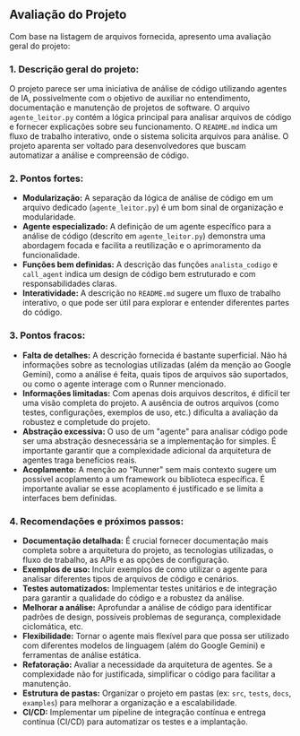 ## Avaliação do Projeto

Com base na listagem de arquivos fornecida, apresento uma avaliação geral do projeto:

### 1. Descrição geral do projeto:

O projeto parece ser uma iniciativa de análise de código utilizando agentes de IA, possivelmente com o objetivo de auxiliar no entendimento, documentação e manutenção de projetos de software. O arquivo `agente_leitor.py` contém a lógica principal para analisar arquivos de código e fornecer explicações sobre seu funcionamento. O `README.md` indica um fluxo de trabalho interativo, onde o sistema solicita arquivos para análise. O projeto aparenta ser voltado para desenvolvedores que buscam automatizar a análise e compreensão de código.

### 2. Pontos fortes:

*   **Modularização:** A separação da lógica de análise de código em um arquivo dedicado (`agente_leitor.py`) é um bom sinal de organização e modularidade.
*   **Agente especializado:** A definição de um agente específico para a análise de código (descrito em `agente_leitor.py`) demonstra uma abordagem focada e facilita a reutilização e o aprimoramento da funcionalidade.
*   **Funções bem definidas:** A descrição das funções `analista_codigo` e `call_agent` indica um design de código bem estruturado e com responsabilidades claras.
*   **Interatividade:** A descrição no `README.md` sugere um fluxo de trabalho interativo, o que pode ser útil para explorar e entender diferentes partes do código.

### 3. Pontos fracos:

*   **Falta de detalhes:** A descrição fornecida é bastante superficial. Não há informações sobre as tecnologias utilizadas (além da menção ao Google Gemini), como a análise é feita, quais tipos de arquivos são suportados, ou como o agente interage com o Runner mencionado.
*   **Informações limitadas:** Com apenas dois arquivos descritos, é difícil ter uma visão completa do projeto. A ausência de outros arquivos (como testes, configurações, exemplos de uso, etc.) dificulta a avaliação da robustez e completude do projeto.
*   **Abstração excessiva:** O uso de um "agente" para analisar código pode ser uma abstração desnecessária se a implementação for simples. É importante garantir que a complexidade adicional da arquitetura de agentes traga benefícios reais.
*   **Acoplamento:** A menção ao "Runner" sem mais contexto sugere um possível acoplamento a um framework ou biblioteca específica. É importante avaliar se esse acoplamento é justificado e se limita a interfaces bem definidas.

### 4. Recomendações e próximos passos:

*   **Documentação detalhada:** É crucial fornecer documentação mais completa sobre a arquitetura do projeto, as tecnologias utilizadas, o fluxo de trabalho, as APIs e as opções de configuração.
*   **Exemplos de uso:** Incluir exemplos de como utilizar o agente para analisar diferentes tipos de arquivos de código e cenários.
*   **Testes automatizados:** Implementar testes unitários e de integração para garantir a qualidade do código e a robustez da análise.
*   **Melhorar a análise:** Aprofundar a análise de código para identificar padrões de design, possíveis problemas de segurança, complexidade ciclomática, etc.
*   **Flexibilidade:** Tornar o agente mais flexível para que possa ser utilizado com diferentes modelos de linguagem (além do Google Gemini) e ferramentas de análise estática.
*   **Refatoração:** Avaliar a necessidade da arquitetura de agentes. Se a complexidade não for justificada, simplificar o código para facilitar a manutenção.
*   **Estrutura de pastas:** Organizar o projeto em pastas (ex: `src`, `tests`, `docs`, `examples`) para melhorar a organização e a escalabilidade.
*   **CI/CD:** Implementar um pipeline de integração contínua e entrega contínua (CI/CD) para automatizar os testes e a implantação.

